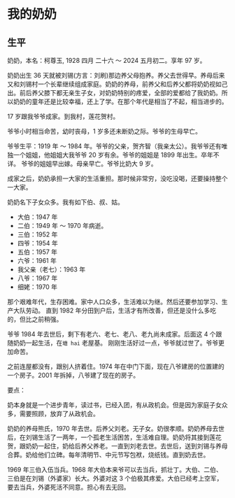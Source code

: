 # 我的奶奶

## 生平

奶奶，本名：柯尊玉, 1928 四月 二十六 ～ 2024 五月初二。享年 97 岁。

奶奶出生 36 天就被刘锡(方言：刘刷)那边养父母抱养。养父去世得早。养母后来又和刘锡村一个长辈继续组成家庭。奶奶的养母，前养父和后养父都将奶奶视如己出。前后养父膝下都无亲生子女，对奶奶特别的疼爱，全部的爱都给了我奶奶。所以奶奶的童年还是比较幸福，还上了学。在那个年代是相当了不起，相当进步的。

17 岁跟我爷爷成家。到我村，莲花贺村。

爷爷小时相当命苦，幼时丧母，1 岁多还未断奶之际。爷爷的生母早亡。

爷爷生平：1919 年 ～ 1984 年。爷爷的父亲，贺齐智（我亲太公）。我爷爷还有唯独一个姐姐，他姐姐大我爷爷 20 岁有余。爷爷的姐姐是 1899 年出生。卒年不详。
爷爷的姐姐早出嫁。母亲早亡。爷爷比奶大 9 岁。

成家之后，奶奶承担一大家的生活重担。那时候非常穷，没吃没喝，还要操持整个一大家。

奶奶名下子女众多。我有如下伯、叔、姑。

- 大伯：1947 年
- 二伯：1949 年 ～ 1970 年病逝。
- 三伯：1952 年
- 四爷：1954 年
- 五伯：1957 年
- 六爷：1961 年
- 我父亲（老七）：1963 年
- 八爷：1967 年
- 细姥：1970 年

那个艰难年代，生存困难。家中人口众多，生活难以为继。然后还要参加学习、生产大队劳动。
直到 1982 年分田到户后，生活才有所改善，但还是没什么多吃的，但比之前稍强。

爷爷 1984 年去世后，剩下有老六、老七、老八、老九尚未成家。后面这 4 个跟随奶奶一起生活，在`塘 hai` 老屋基。
刚刚生活好过一点，爷爷就过世了。爷爷更加命苦。

之前连屋都没有，跟别人挤着住。1974 年在中门下面，现在八爷建房的位置建的一个房子。2001 年拆掉，八爷建了现在的房子。

要点：

奶本身就是一个进步青年，读过书，已经入团，有从政机会。但是因为家庭子女众多，需要照顾，放弃了从政机会。

奶奶的养母熊氏，1970 年去世。后养父刘老。无子女。奶很孝顺。奶奶养母去世后，在刘锡生活了一两年，一个孤老生活困苦，生活难自理。奶奶将其接到莲花贺，跟奶奶一起住，奶给后养父养老。一直到刘老去世。去世后，送到刘锡与养母合葬。奶给他们立碑。每年清明节、中元节写包袱，烧纸钱。直到奶去世。

1969 年三伯入伍当兵。1968 年大伯本来爷可以去当兵，抓壮丁。大伯、二伯、三伯是在刘锡（外婆家）长大。外婆对这 3 个伯极其疼爱。大伯已经考上空军，要去当兵，外婆死活不同意。担心有去无回。
